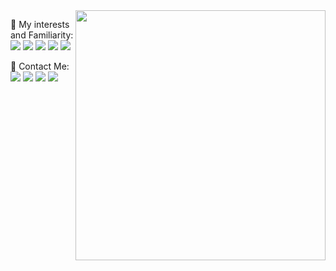 

<img align="right" width=400 src="https://github-readme-stats.vercel.app/api?username=mohhamad-esmaili&theme=bear"/>

<p>
🎈 My interests and Familiarity: 
</br>
<img src="https://img.shields.io/badge/Dart-0175C2?style=for-the-badge&logo=dart&logoColor=white" target="_blank" />
    <img src="https://img.shields.io/badge/Python-14354C?style=for-the-badge&logo=python&logoColor=white" target="_blank" />
    <img src="https://img.shields.io/badge/Flutter-02569B?style=for-the-badge&logo=flutter&logoColor=white" target="_blank" />
    <img src="https://img.shields.io/badge/Django-092E20?style=for-the-badge&logo=django&logoColor=green" target="_blank" />
    <img src="https://img.shields.io/badge/git-%23F05033.svg?style=for-the-badge&logo=git&logoColor=white" target="_blank"/>
    
    
</p>

<p>
📣 Contact Me: 
</br>
    <a href="mailto:esmaili.mohhamad@gmail.com?subject=Mail from Github Profile"><img src="https://img.shields.io/badge/Gmail-D14836?style=for-the-badge&logo=gmail&logoColor=white" target="_blank" /></a>
    <a href="https://www.linkedin.com/in/mohammad-esmaili/" target="_blank"><img src="https://img.shields.io/badge/linkedin-0077B5.svg?style=for-the-badge&logo=linkedin&logoColor=white" /></a>
    <a href="https://stackoverflow.com/users/14642553/mhmd" target="_blank"><img src="https://img.shields.io/badge/Stack_Overflow-FE7A16?style=for-the-badge&logo=stack-overflow&logoColor=white" /></a>
    <a href="https://instagram.com/m.m.dl" target="_blank"><img src="https://img.shields.io/badge/instagram-E4405F.svg?style=for-the-badge&logo=instagram&logoColor=white"/></a>
    
</p>

